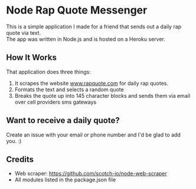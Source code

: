 Node Rap Quote Messenger
========================

This is a simple application I made for a friend that sends out a daily rap quote via text.  
The app was written in Node.js and is hosted on a Heroku server.

## How It Works

That application does three things:
1. It scrapes the website www.rapquote.com for daily rap quotes.
2. Formats the text and selects a random quote 
3. Breaks the quote up into 145 character blocks and sends them via email over cell providers sms gateways 

## Want to receive a daily quote?

Create an issue with your email or phone number and I'd be glad to add you. :)

## Credits

- Web scraper: https://github.com/scotch-io/node-web-scraper
- All modules listed in the package.json file
